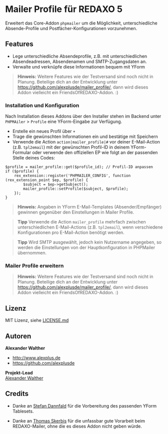 # Mailer Profile für REDAXO 5

Erweitert das Core-Addon `phpmailer` um die Möglichkeit, unterschiedliche Absende-Profile und Postfächer-Konfigurationen vorzunehmen. 

## Features

* Lege unterschiedliche Absendeprofile, z.B. mit unterschiedlichen Absendeadressen, Absendenamen und SMTP-Zugangsdaten an.
* Verwalte und verknüpfe diese Informationen bequem mit YForm

> **Hinweis:** Weitere Features wie der Testversand sind noch nicht in Planung. Beteilige dich an der Entwicklung unter https://github.com/alexplusde/mailer_profile/, dann wird dieses Addon vielleicht ein FriendsOfREDAXO-Addon. :)

### Installation und Konfiguration

Nach Installation dieses Addons über den Installer stehen im Backend unter `PHPMAiler` > `Profile` eine YForm-Eingabe zur Verfügung.

* Erstelle ein neues Profil über `+`
* Trage die gewünschten Informationen ein und bestätige mit Speichern
* Verwende die Action `action|mailer_profile|#` vor deiner E-Mail-Action (z.B. `tpl2email`) mit der gewünschten Profil-ID in deinem YForm-Formular oder verwende den offiziellen EP wie folgt an der passenden Stelle deines Codes:

```
$profile = mailer_profile::get($profile_id); // Profil-ID anpassen
if ($profile) {
    rex_extension::register('PHPMAILER_CONFIG', function (rex_extension_point $ep, $profile) {
        $subject = $ep->getSubject();
        mailer_profile::setProfile($subject, $profile);
    });
}
```

> **Hinweis:** Angaben in YForm E-Mail-Templates (Absender/Empfänger) gewinnen gegenüber den Einstellungen in Mailer Profile.

> **Tipp** Verwende die Action `mailer_profile` mehrfach zwischen unterschiedlichen E-Mail-Actions (z.B. `tpl2email`), wenn verschiedene Konfigurationen pro E-Mail-Action benötigt werden.

> **Tipp** Wird SMTP ausgewählt, jedoch kein Nutzername angegeben, so werden die Einstellungen von der Hauptkonfiguration in PHPMailer übernommen.

### Mailer Profile erweitern

> **Hinweis:** Weitere Features wie der Testversand sind noch nicht in Planung. Beteilige dich an der Entwicklung unter https://github.com/alexplusde/mailer_profile/, dann wird dieses Addon vielleicht ein FriendsOfREDAXO-Addon. :)

## Lizenz

MIT Lizenz, siehe [LICENSE.md](https://github.com/alexplusde/mailer_profile/blob/master/LICENSE.md)  

## Autoren

**Alexander Walther**  

* http://www.alexplus.de  
* https://github.com/alexplusde  

**Projekt-Lead**  
[Alexander Walther](https://github.com/alexplusde)

## Credits

* Danke an [Stefan Dannfald](https://github.com/dpf-dd) für die Vorbereitung des passenden YForm Tablesets.

* Danke an [Thomas Skerbis](https://github.com/skerbis) für die unfassbar gute Vorarbeit beim REDAXO-Mailer, ohne die es dieses Addon nicht geben würde.
